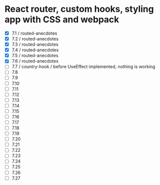 # React router, custom hooks, styling app with CSS and webpack

- [x] 7.1 / routed-anecdotes
- [x] 7.2 / routed-anecdotes
- [x] 7.3 / routed-anecdotes
- [x] 7.4 / routed-anecdotes
- [x] 7.5 / routed-anecdotes
- [x] 7.6 / routed-anecdotes
- [ ] 7.7 / country-hook / before UseEffect implemented, nothing is working
- [ ] 7.8
- [ ] 7.9
- [ ] 7.10 
- [ ] 7.11 
- [ ] 7.12 
- [ ] 7.13 
- [ ] 7.14 
- [ ] 7.15 
- [ ] 7.16 
- [ ] 7.17 
- [ ] 7.18 
- [ ] 7.19 
- [ ] 7.20 
- [ ] 7.21 
- [ ] 7.22
- [ ] 7.23
- [ ] 7.24
- [ ] 7.25
- [ ] 7.26
- [ ] 7.27
